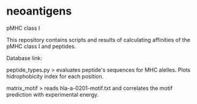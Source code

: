 # neoantigens
pMHC class I

This repository contains scripts and results of calculating affinities of the pMHC class I and peptides.


Database link:


peptide_types.py > evaluates peptide's sequences for MHC alelles. Plots hidrophobicity index for each position.

matrix_motif > reads hla-a-0201-motif.txt and correlates the motif prediction with experimental energy.








